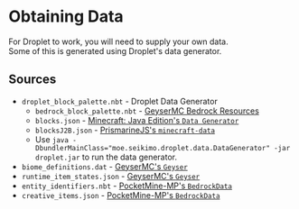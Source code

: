 # Obtaining Data

For Droplet to work, you will need to supply your own data.\
Some of this is generated using Droplet's data generator.

## Sources

- `droplet_block_palette.nbt` - Droplet Data Generator
  - `bedrock_block_palette.nbt` - [GeyserMC Bedrock Resources](https://github.com/GeyserMC/Geyser/blob/master/core/src/main/resources/bedrock)
  - `blocks.json` - [Minecraft: Java Edition's `Data Generator`](https://minecraft.wiki/w/Tutorials/Running_the_data_generator)
  - `blocksJ2B.json` - [PrismarineJS's `minecraft-data`](https://github.com/PrismarineJS/minecraft-data/tree/master/data/bedrock)
  - Use `java -DbundlerMainClass="moe.seikimo.droplet.data.DataGenerator" -jar droplet.jar` to run the data generator.
- `biome_definitions.dat` - [GeyserMC's `Geyser`](https://github.com/GeyserMC/Geyser/blob/master/core/src/main/resources/bedrock)
- `runtime_item_states.json` - [GeyserMC's `Geyser`](https://github.com/GeyserMC/Geyser/blob/master/core/src/main/resources/bedrock)
- `entity_identifiers.nbt` - [PocketMine-MP's `BedrockData`](https://github.com/pmmp/BedrockData)
- `creative_items.json` - [PocketMine-MP's `BedrockData`](https://github.com/pmmp/BedrockData)

